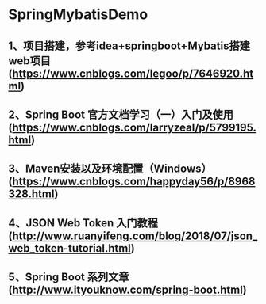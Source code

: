 # SpringMybatisDemo
## 1、项目搭建，参考idea+springboot+Mybatis搭建web项目(https://www.cnblogs.com/legoo/p/7646920.html)
## 2、Spring Boot 官方文档学习（一）入门及使用(https://www.cnblogs.com/larryzeal/p/5799195.html)
## 3、Maven安装以及环境配置（Windows）(https://www.cnblogs.com/happyday56/p/8968328.html)
## 4、JSON Web Token 入门教程(http://www.ruanyifeng.com/blog/2018/07/json_web_token-tutorial.html)
## 5、Spring Boot 系列文章(http://www.ityouknow.com/spring-boot.html)